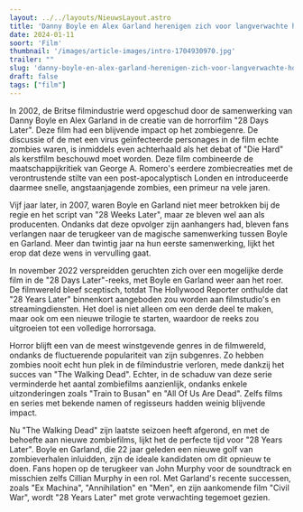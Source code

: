 ```yaml
---
layout: ../../layouts/NieuwsLayout.astro
title: 'Danny Boyle en Alex Garland herenigen zich voor langverwachte horrorsequel, 28 Years Later'
date: 2024-01-11
soort: 'Film'
thumbnail: '/images/article-images/intro-1704930970.jpg'
trailer: ""
slug: 'danny-boyle-en-alex-garland-herenigen-zich-voor-langverwachte-horrorsequel-28-years-later'
draft: false
tags: ["film"]
---
```



In 2002, de Britse filmindustrie werd opgeschud door de samenwerking van Danny Boyle en Alex Garland in de creatie van de horrorfilm "28 Days Later". Deze film had een blijvende impact op het zombiegenre. De discussie of de met een virus geïnfecteerde personages in de film echte zombies waren, is inmiddels even achterhaald als het debat of "Die Hard" als kerstfilm beschouwd moet worden. Deze film combineerde de maatschappijkritiek van George A. Romero's eerdere zombiecreaties met de verontrustende stilte van een post-apocalyptisch Londen en introduceerde daarmee snelle, angstaanjagende zombies, een primeur na vele jaren.

Vijf jaar later, in 2007, waren Boyle en Garland niet meer betrokken bij de regie en het script van "28 Weeks Later", maar ze bleven wel aan als producenten. Ondanks dat deze opvolger zijn aanhangers had, bleven fans verlangen naar de terugkeer van de magische samenwerking tussen Boyle en Garland. Meer dan twintig jaar na hun eerste samenwerking, lijkt het erop dat deze wens in vervulling gaat.

In november 2022 verspreidden geruchten zich over een mogelijke derde film in de "28 Days Later"-reeks, met Boyle en Garland weer aan het roer. De filmwereld bleef sceptisch, totdat The Hollywood Reporter onthulde dat "28 Years Later" binnenkort aangeboden zou worden aan filmstudio's en streamingdiensten. Het doel is niet alleen om een derde deel te maken, maar ook om een nieuwe trilogie te starten, waardoor de reeks zou uitgroeien tot een volledige horrorsaga.

Horror blijft een van de meest winstgevende genres in de filmwereld, ondanks de fluctuerende populariteit van zijn subgenres. Zo hebben zombies nooit echt hun plek in de filmindustrie verloren, mede dankzij het succes van "The Walking Dead". Echter, in de schaduw van deze serie verminderde het aantal zombiefilms aanzienlijk, ondanks enkele uitzonderingen zoals "Train to Busan" en "All Of Us Are Dead". Zelfs films en series met bekende namen of regisseurs hadden weinig blijvende impact.

Nu "The Walking Dead" zijn laatste seizoen heeft afgerond, en met de behoefte aan nieuwe zombiefilms, lijkt het de perfecte tijd voor "28 Years Later". Boyle en Garland, die 22 jaar geleden een nieuwe golf van zombieverhalen inluidden, zijn de ideale kandidaten om dit opnieuw te doen. Fans hopen op de terugkeer van John Murphy voor de soundtrack en misschien zelfs Cillian Murphy in een rol. Met Garland's recente successen, zoals "Ex Machina", "Annihilation" en "Men", en zijn aankomende film "Civil War", wordt "28 Years Later" met grote verwachting tegemoet gezien.
